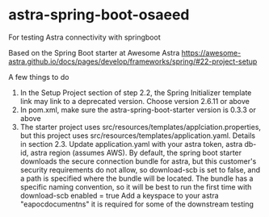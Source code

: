 # astra-spring-boot-osaeed
For testing Astra connectivity with springboot

Based on the Spring Boot starter at Awesome Astra 
https://awesome-astra.github.io/docs/pages/develop/frameworks/spring/#22-project-setup

A few things to do
1. In the Setup Project section of step 2.2, the Spring Initializer template link may link to a deprecated version.  Choose version 2.6.11 or above
2. In pom.xml, make sure the astra-spring-boot-starter version is 0.3.3 or above
3. The starter project uses src/resources/templates/applciation.properties, but this project uses src/resources/templates/application.yaml.  Details in section 2.3.  Update application.yaml with your astra token, astra db-id, astra region (assumes AWS).  By default, the spring boot starter downloads the secure connection bundle for astra, but this customer's security requirements do not allow, so download-scb is set to false, and a path is specified where the bundle will be located.  The bundle has a specific naming convention, so it will be best to run the first time with download-scb enabled = true
Add a keyspace to your astra "eapocdocumentns" it is required for some of the downstream testing
